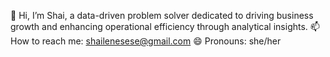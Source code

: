👋 Hi, I’m Shai, a data-driven problem solver dedicated to driving business growth and enhancing operational efficiency through analytical insights.
📫 How to reach me: shailenesese@gmail.com
😄 Pronouns: she/her
